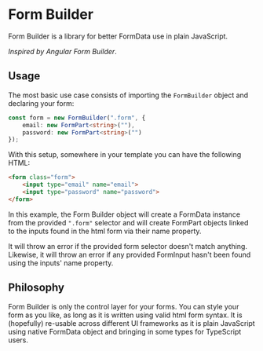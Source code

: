 # Form Builder

Form Builder is a library for better FormData use in plain JavaScript.

_Inspired by Angular Form Builder_.

## Usage

The most basic use case consists of importing the ``FormBuilder`` object and declaring your form:

```typescript
const form = new FormBuilder(".form", {
    email: new FormPart<string>(""),
    password: new FormPart<string>("")
});
```

With this setup, somewhere in your template you can have the following HTML:

```html
<form class="form">
    <input type="email" name="email">
    <input type="password" name="password">
</form>
```

In this example, the Form Builder object will create a FormData instance from the provided ``".form"`` selector
and will create FormPart objects linked to the inputs found in the html form via their name property.

It will throw an error if the provided form selector doesn't match anything. Likewise, it will throw an error
if any provided FormInput hasn't been found using the inputs' name property.

## Philosophy

Form Builder is only the control layer for your forms. You can style your form as you like, as long as
it is written using valid html form syntax. It is (hopefully) re-usable across different UI frameworks as it
is plain JavaScript using native FormData object and bringing in some types for TypeScript users.
